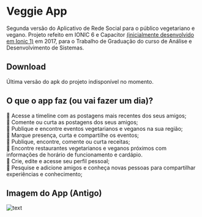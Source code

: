 # Veggie App
Segunda versão do Aplicativo de Rede Social para o público vegetariano e vegano. Projeto refeito em IONIC 6 e Capacitor [(inicialmente desenvolvido em Ionic 1)](https://github.com/ramou1/vegan) em 2017, para o Trabalho de Graduação do curso de Análise e Desenvolvimento de Sistemas.

## Download
Última versão do apk do projeto indisponível no momento.
<!-- Baixe a última versão apk do projeto [aqui.](https://github.com/ramou1/vegan2.0/raw/master/veggie.apk) -->

## O que o app faz (ou vai fazer um dia)?
:herb: Acesse a timeline com as postagens mais recentes dos seus amigos; <br />
:herb: Comente ou curta as postagens dos seus amigos; <br />
:herb: Publique e encontre eventos vegetarianos e veganos na sua região; <br />
:herb: Marque presença, curta e compartilhe os eventos; <br />
:herb: Publique, encontre, comente ou curta receitas; <br />
:herb: Encontre restaurantes vegetarianos e veganos próximos com informações de horário de funcionamento e cardápio. <br>
:herb: Crie, edite e acesse seu perfil pessoal; <br />
:herb: Pesquise e adicione amigos e conheça novas pessoas para compartilhar experiências e conhecimento;<br />

## Imagem do App (Antigo)
![text](https://i.imgur.com/DZSMvQQ.jpg)